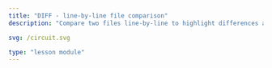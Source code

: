 ```yaml
---
title: "DIFF - line-by-line file comparison"
description: "Compare two files line-by-line to highlight differences and similarities."

svg: /circuit.svg

type: "lesson module"
---
```

